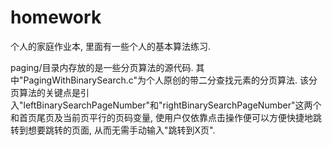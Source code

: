 # homework
个人的家庭作业本, 里面有一些个人的基本算法练习.

paging/目录内存放的是一些分页算法的源代码.
其中"PagingWithBinarySearch.c"为个人原创的带二分查找元素的分页算法.
该分页算法的关键点是引入"leftBinarySearchPageNumber"和"rightBinarySearchPageNumber"这两个和首页尾页及当前页平行的页码变量,
使用户仅依靠点击操作便可以方便快捷地跳转到想要跳转的页面, 从而无需手动输入"跳转到X页".
